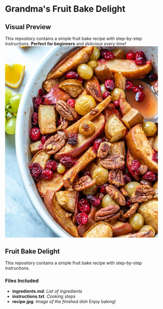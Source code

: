 # Grandma's Fruit Bake Delight
## Visual Preview
This repository contains a simple fruit bake recipe with step-by-step instructions. **Perfect for beginners** and *delicious every time!*
![Fruit Bake](recipe.jpg "Fruit Bake Delight")
## Fruit Bake Delight
This repository contains a simple fruit bake recipe with step-by-step instructions.
### Files Included
- **ingredients.md**: *List of ingredients*  
- **instructions.txt**: *Cooking steps*  
- **recipe.jpg**: *Image of the finished dish*
Enjoy baking!
